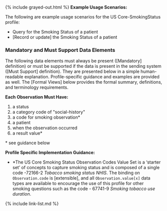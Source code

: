 {% include grayed-out.html %}
**Example Usage Scenarios:**

The following are example usage scenarios for the US Core-SmokingStatus
profile:

- Query for the Smoking Status of a patient
- [Record or update] the Smoking Status of a patient

### Mandatory and Must Support Data Elements

The following data elements must always be present ([Mandatory] definition) or must be supported if the data is present in the sending system ([Must Support] definition). They are presented below in a simple human-readable explanation. Profile-specific guidance and examples are provided as well. The [Formal Views] below provides the formal summary, definitions, and terminology requirements.

**Each Observation Must Have:**

1.  a status
1.  a category code of "social-history"
1.  a code for smoking observation*
1.  a patient
1.  when the observation occurred
2.  a result value*

\* see guidance below

**Profile Specific Implementation Guidance:**

- \*The US Core Smoking Status Observation Codes Value Set is a ‘starter set’ of concepts to capture smoking status and is composed of a single code -72166-2 *Tobacco smoking status NHIS*.  The binding on `Observation.code` is [extensible], and all `Observation.value[x]` data types are available to encourage the use of this profile for other smoking questions such as the code - 67741-9 *Smoking tobacco use duration*.

{% include link-list.md %}

</div><!-- grayed-out -->